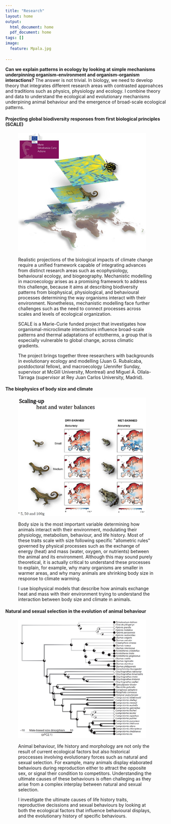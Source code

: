 ```yaml
---
title: "Research"
layout: home
output:
  html_document: home
  pdf_document: home
tags: []
image:
  feature: Mpala.jpg

---
```


**Can we explain patterns in ecology by looking at simple mechanisms underpinning organism-environment and organism-organism interactions?** The answer is not trivial. In biology, we need to develop theory that integrates different research areas with contrasted approahces and traditions such as physics, physiology and ecology. I combine theory and data to understand the ecological and evolutionary mechanisms underpining animal behaviour and the emergence of broad-scale ecological patterns.

<h4> Projecting global biodiversity responses from first biological principles (SCALE) </h4>

<figure class = "half">
<img src="/images/SCALE.jpg" height="370px" width="400px"> 

<p>Realistic projections of the biological impacts of climate change require a unified framework capable of integrating advances from distinct research areas such as ecophysiology, behavioural ecology, and biogeography. Mechanistic modelling in macroecology arises as a promising framework to address this challenge, because it aims at describing biodiversity patterns from biophysical, physiological, and behavioural processes determining the way organisms interact with their environment. Nonetheless, mechanistic modelling face further challenges such as the need to connect processes across scales and levels of ecological organization.</p>
<p>SCALE is a Marie-Curie funded project that investigates how organismal-microclimate interactions influence broad-scale patterns and thermal adaptations of ectotherms, a group that is especially vulnerable to global change, across climatic gradients.</p>
<p>The project brings together three researchers with backgrounds in evolutionary ecology and modelling (Juan G. Rubalcaba, postdoctoral fellow), and macroecology (Jennifer Sunday, supervisor at McGill University, Montreal) and Miguel Á. Ollala-Tárraga (supervisor at Rey Juan Carlos University, Madrid).</p>

</figure>

<h4> The biophysics of body size and climate </h4>
<figure class = "half">
<img src="/images/maps.jpg" height="370px" width="400px"> 

<p> Body size is the most important variable determining how animals interact with their environment, modulating their physiology, metabolism, behaviour, and life history. Most of these traits scale with size following specific "allometric rules" governed by physical processes such as the exchange of energy (heat) and mass (water, oxygen, or nutrients) between the animal and its environment. Although this may sound purely theoretical, it is actually critical to understand these processes to explain, for example, why many organisms are smaller in warmer areas, and why many animals are shrinking body size in response to climate warming. </p>

<p>I use biophysical models that describe how animals exchange heat and mass with their environment trying to understand the interaction between body size and climate in animals. </p>

</figure> 

<h4> Natural and sexual selection in the evolution of animal behaviour </h4>

<figure class = "half">
<img src="/images/tree.jpg" height="370px" width="400px"> 

<p>Animal behaviour, life history and morphology are not only the result of current ecological factors but also historical proccesses involving evolutionary forces such as natural and sexual selection. For example, many animals display elaborated behaviours during reproduction either to attract the opposite sex, or signal their condition to competitors. Understanding the ultimate causes of these behaviours is often challeging as they arise from a complex interplay between natural and sexual selection. </p>

<p> I investigate the ultimate causes of life history traits, reproductive decissions and sexual behaviours by looking at both the ecological factors that influence behavioural displays, and the evolutionary history of specific behaviours.</p>

</figure>